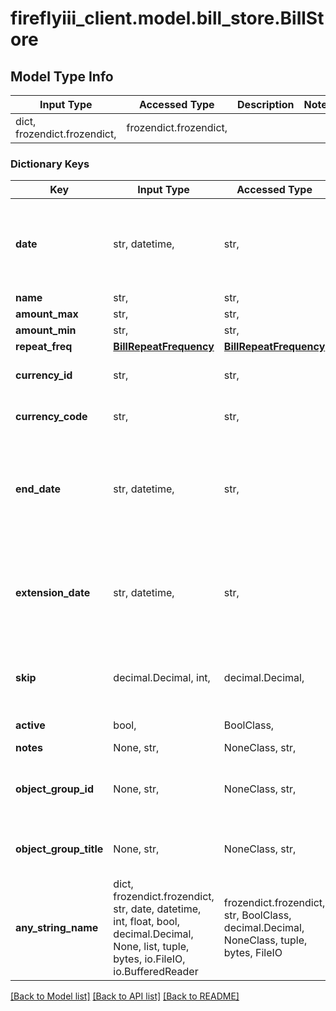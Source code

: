 # fireflyiii_client.model.bill_store.BillStore

## Model Type Info
Input Type | Accessed Type | Description | Notes
------------ | ------------- | ------------- | -------------
dict, frozendict.frozendict,  | frozendict.frozendict,  |  | 

### Dictionary Keys
Key | Input Type | Accessed Type | Description | Notes
------------ | ------------- | ------------- | ------------- | -------------
**date** | str, datetime,  | str,  |  | value must conform to RFC-3339 date-time
**name** | str,  | str,  |  | 
**amount_max** | str,  | str,  |  | 
**amount_min** | str,  | str,  |  | 
**repeat_freq** | [**BillRepeatFrequency**](BillRepeatFrequency.md) | [**BillRepeatFrequency**](BillRepeatFrequency.md) |  | 
**currency_id** | str,  | str,  | Use either currency_id or currency_code | [optional] 
**currency_code** | str,  | str,  | Use either currency_id or currency_code | [optional] 
**end_date** | str, datetime,  | str,  | The date after which this bill is no longer valid or applicable | [optional] value must conform to RFC-3339 date-time
**extension_date** | str, datetime,  | str,  | The date before which the bill must be renewed (or cancelled) | [optional] value must conform to RFC-3339 date-time
**skip** | decimal.Decimal, int,  | decimal.Decimal,  | How often the bill must be skipped. 1 means a bi-monthly bill. | [optional] value must be a 32 bit integer
**active** | bool,  | BoolClass,  | If the bill is active. | [optional] 
**notes** | None, str,  | NoneClass, str,  |  | [optional] 
**object_group_id** | None, str,  | NoneClass, str,  | The group ID of the group this object is part of. NULL if no group. | [optional] 
**object_group_title** | None, str,  | NoneClass, str,  | The name of the group. NULL if no group. | [optional] 
**any_string_name** | dict, frozendict.frozendict, str, date, datetime, int, float, bool, decimal.Decimal, None, list, tuple, bytes, io.FileIO, io.BufferedReader | frozendict.frozendict, str, BoolClass, decimal.Decimal, NoneClass, tuple, bytes, FileIO | any string name can be used but the value must be the correct type | [optional]

[[Back to Model list]](../../README.md#documentation-for-models) [[Back to API list]](../../README.md#documentation-for-api-endpoints) [[Back to README]](../../README.md)

